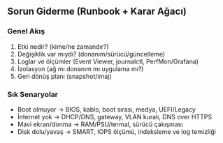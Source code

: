 ## Sorun Giderme (Runbook + Karar Ağacı)

### Genel Akış
1) Etki nedir? (kime/ne zamandır?)
2) Değişiklik var mıydı? (donanım/sürücü/güncelleme)
3) Loglar ve ölçümler (Event Viewer, journalctl, PerfMon/Grafana)
4) İzolasyon (ağ mı donanım mı uygulama mı?)
5) Geri dönüş planı (snapshot/imaj)

### Sık Senaryolar
- Boot olmuyor → BIOS, kablo, boot sırası, medya, UEFI/Legacy
- İnternet yok → DHCP/DNS, gateway, VLAN kuralı, DNS over HTTPS
- Mavi ekran/donma → RAM/PSU/termal, sürücü çakışması
- Disk dolu/yavaş → SMART, IOPS ölçümü, indeksleme ve log temizliği


